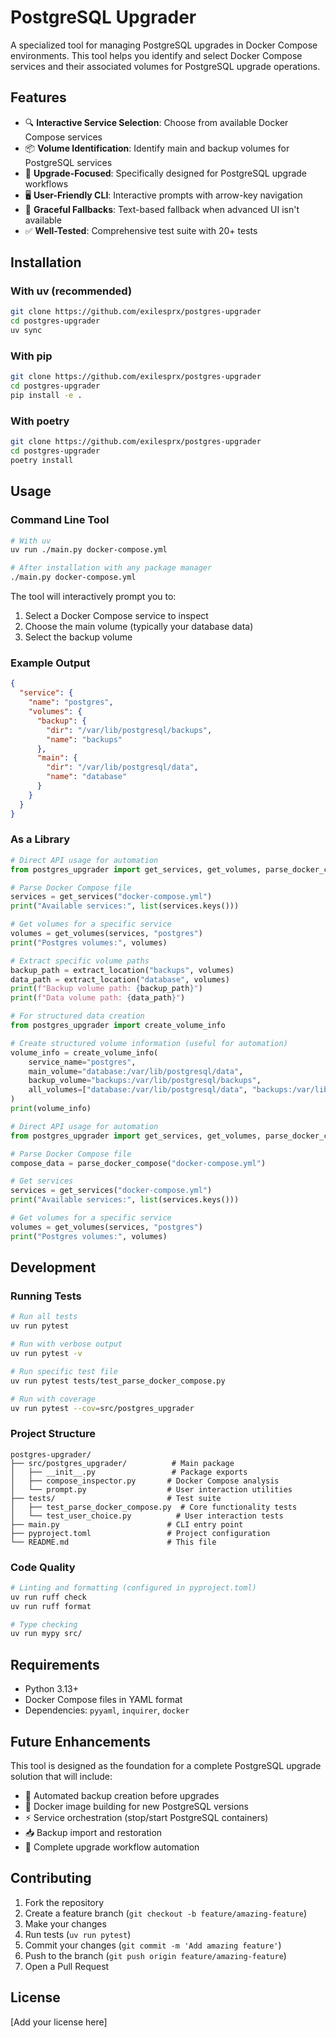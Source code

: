 # PostgreSQL Upgrader

A specialized tool for managing PostgreSQL upgrades in Docker Compose environments. This tool helps you identify and select Docker Compose services and their associated volumes for PostgreSQL upgrade operations.

## Features

- 🔍 **Interactive Service Selection**: Choose from available Docker Compose services
- 📦 **Volume Identification**: Identify main and backup volumes for PostgreSQL services
- 🎯 **Upgrade-Focused**: Specifically designed for PostgreSQL upgrade workflows
- 🖥️ **User-Friendly CLI**: Interactive prompts with arrow-key navigation
- 📝 **Graceful Fallbacks**: Text-based fallback when advanced UI isn't available
- ✅ **Well-Tested**: Comprehensive test suite with 20+ tests

## Installation

### With uv (recommended)

```bash
git clone https://github.com/exilesprx/postgres-upgrader
cd postgres-upgrader
uv sync
```

### With pip

```bash
git clone https://github.com/exilesprx/postgres-upgrader
cd postgres-upgrader
pip install -e .
```

### With poetry

```bash
git clone https://github.com/exilesprx/postgres-upgrader
cd postgres-upgrader
poetry install
```

## Usage

### Command Line Tool

```bash
# With uv
uv run ./main.py docker-compose.yml

# After installation with any package manager
./main.py docker-compose.yml
```

The tool will interactively prompt you to:

1. Select a Docker Compose service to inspect
2. Choose the main volume (typically your database data)
3. Select the backup volume

### Example Output

```json
{
  "service": {
    "name": "postgres",
    "volumes": {
      "backup": {
        "dir": "/var/lib/postgresql/backups",
        "name": "backups"
      },
      "main": {
        "dir": "/var/lib/postgresql/data",
        "name": "database"
      }
    }
  }
}
```

### As a Library

```python
# Direct API usage for automation
from postgres_upgrader import get_services, get_volumes, parse_docker_compose, extract_location

# Parse Docker Compose file
services = get_services("docker-compose.yml")
print("Available services:", list(services.keys()))

# Get volumes for a specific service
volumes = get_volumes(services, "postgres")
print("Postgres volumes:", volumes)

# Extract specific volume paths
backup_path = extract_location("backups", volumes)
data_path = extract_location("database", volumes)
print(f"Backup volume path: {backup_path}")
print(f"Data volume path: {data_path}")
```

```python
# For structured data creation
from postgres_upgrader import create_volume_info

# Create structured volume information (useful for automation)
volume_info = create_volume_info(
    service_name="postgres",
    main_volume="database:/var/lib/postgresql/data",
    backup_volume="backups:/var/lib/postgresql/backups",
    all_volumes=["database:/var/lib/postgresql/data", "backups:/var/lib/postgresql/backups"]
)
print(volume_info)
```

```python
# Direct API usage for automation
from postgres_upgrader import get_services, get_volumes, parse_docker_compose

# Parse Docker Compose file
compose_data = parse_docker_compose("docker-compose.yml")

# Get services
services = get_services("docker-compose.yml")
print("Available services:", list(services.keys()))

# Get volumes for a specific service
volumes = get_volumes(services, "postgres")
print("Postgres volumes:", volumes)
```

## Development

### Running Tests

```bash
# Run all tests
uv run pytest

# Run with verbose output
uv run pytest -v

# Run specific test file
uv run pytest tests/test_parse_docker_compose.py

# Run with coverage
uv run pytest --cov=src/postgres_upgrader
```

### Project Structure

```
postgres-upgrader/
├── src/postgres_upgrader/          # Main package
│   ├── __init__.py                 # Package exports
│   ├── compose_inspector.py       # Docker Compose analysis
│   └── prompt.py                  # User interaction utilities
├── tests/                         # Test suite
│   ├── test_parse_docker_compose.py  # Core functionality tests
│   └── test_user_choice.py          # User interaction tests
├── main.py                        # CLI entry point
├── pyproject.toml                 # Project configuration
└── README.md                      # This file
```

### Code Quality

```bash
# Linting and formatting (configured in pyproject.toml)
uv run ruff check
uv run ruff format

# Type checking
uv run mypy src/
```

## Requirements

- Python 3.13+
- Docker Compose files in YAML format
- Dependencies: `pyyaml`, `inquirer`, `docker`

## Future Enhancements

This tool is designed as the foundation for a complete PostgreSQL upgrade solution that will include:

- 🔄 Automated backup creation before upgrades
- 🐳 Docker image building for new PostgreSQL versions
- ⚡ Service orchestration (stop/start PostgreSQL containers)
- 📥 Backup import and restoration
- 🔧 Complete upgrade workflow automation

## Contributing

1. Fork the repository
2. Create a feature branch (`git checkout -b feature/amazing-feature`)
3. Make your changes
4. Run tests (`uv run pytest`)
5. Commit your changes (`git commit -m 'Add amazing feature'`)
6. Push to the branch (`git push origin feature/amazing-feature`)
7. Open a Pull Request

## License

[Add your license here]
